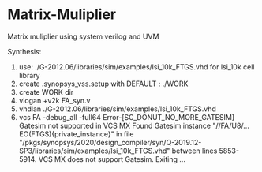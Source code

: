 # Matrix-Muliplier
Matrix muliplier using system verilog and UVM

Synthesis: 
1. use: ./G-2012.06/libraries/sim/examples/lsi_10k_FTGS.vhd for lsi_10k cell library
2. create .synopsys_vss.setup with DEFAULT : ./WORK
3. create WORK dir
4.  vlogan +v2k FA_syn.v
5. vhdlan ./G-2012.06/libraries/sim/examples/lsi_10k_FTGS.vhd
6. vcs FA -debug_all -full64
Error-[SC_DONUT_NO_MORE_GATESIM] Gatesim not supported in VCS MX
  Found Gatesim instance "/\/FA/U8\/...   EO(FTGS){private_instance}" in file
  "/pkgs/synopsys/2020/design_compiler/syn/Q-2019.12-SP3/libraries/sim/examples/lsi_10k_FTGS.vhd"
  between lines 5853-5914. VCS MX does not support Gatesim. Exiting ...

